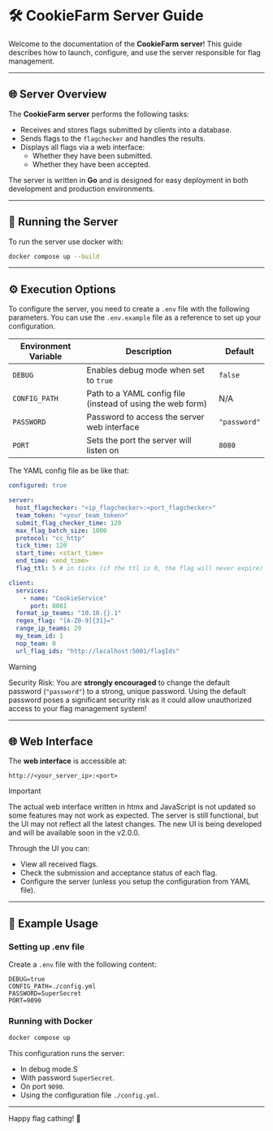 # 🛠️ CookieFarm Server Guide

Welcome to the documentation of the **CookieFarm server**!
This guide describes how to launch, configure, and use the server responsible for flag management.

---

## 🌐 Server Overview

The **CookieFarm server** performs the following tasks:

- Receives and stores flags submitted by clients into a database.
- Sends flags to the `flagchecker` and handles the results.
- Displays all flags via a web interface:
  - Whether they have been submitted.
  - Whether they have been accepted.

The server is written in **Go** and is designed for easy deployment in both development and production environments.

---

## 🚀 Running the Server

To run the server use docker with:
```bash
docker compose up --build
```

---

## ⚙️ Execution Options

To configure the server, you need to create a `.env` file with the following parameters. You can use the `.env.example` file as a reference to set up your configuration.

| Environment Variable | Description                                                          | Default      |
|----------------------|----------------------------------------------------------------------|--------------|
| `DEBUG`              | Enables debug mode when set to `true`                                | `false`      |
| `CONFIG_PATH`        | Path to a YAML config file (instead of using the web form)           | N/A          |
| `PASSWORD`    | Password to access the server web interface                          | `"password"` |
| `PORT`        | Sets the port the server will listen on                              | `8080`       |

The YAML config file as be like that:
```YAML
configured: true

server:
  host_flagchecker: "<ip_flagchecker>:<port_flagchecker>"
  team_token: "<your_team_token>"
  submit_flag_checker_time: 120
  max_flag_batch_size: 1000
  protocol: "cc_http"
  tick_time: 120
  start_time: <start_time>
  end_time: <end_time>
  flag_ttl: 5 # in ticks (if the ttl is 0, the flag will never expire)

client:
  services:
    - name: "CookieService"
      port: 8081
  format_ip_teams: "10.10.{}.1"
  regex_flag: "[A-Z0-9]{31}="
  range_ip_teams: 29
  my_team_id: 1
  nop_team: 0
  url_flag_ids: "http://localhost:5001/flagIds"
```


> [!WARNING]
> Security Risk: You are **strongly encouraged** to change the default password (`"password"`) to a strong, unique password. Using the default password poses a significant security risk as it could allow unauthorized access to your flag management system!

---

## 🌐 Web Interface

The **web interface** is accessible at:

```
http://<your_server_ip>:<port>
```

> [!IMPORTANT]
> The actual web interface written in htmx and JavaScript is not updated so some features may not work as expected. The server is still functional, but the UI may not reflect all the latest changes. The new UI is being developed and will be available soon in the v2.0.0.

Through the UI you can:

- View all received flags.
- Check the submission and acceptance status of each flag.
- Configure the server (unless you setup the configuration from YAML file).

---

## 📂 Example Usage

### Setting up .env file

Create a `.env` file with the following content:

```
DEBUG=true
CONFIG_PATH=./config.yml
PASSWORD=SuperSecret
PORT=9090
```

### Running with Docker

```bash
docker compose up
```

This configuration runs the server:

- In debug mode.S
- With password `SuperSecret`.
- On port `9090`.
- Using the configuration file `./config.yml`.

---

Happy flag cathing! 🎯

